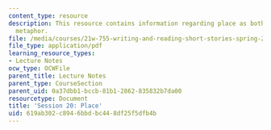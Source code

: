 ```yaml
---
content_type: resource
description: This resource contains information regarding place as both reality and
  metaphor.
file: /media/courses/21w-755-writing-and-reading-short-stories-spring-2012/619ab302c8946bbdbc448df25f5dfb4b_MIT21W_755S12_ses20.pdf
file_type: application/pdf
learning_resource_types:
- Lecture Notes
ocw_type: OCWFile
parent_title: Lecture Notes
parent_type: CourseSection
parent_uid: 0a37dbb1-bccb-81b1-2862-835832b7da00
resourcetype: Document
title: 'Session 20: Place'
uid: 619ab302-c894-6bbd-bc44-8df25f5dfb4b
---
```

